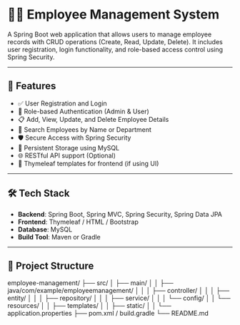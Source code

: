 # 🧑‍💼 Employee Management System

A Spring Boot web application that allows users to manage employee records with CRUD operations (Create, Read, Update, Delete). It includes user registration, login functionality, and role-based access control using Spring Security.

---

## 🚀 Features

- ✅ User Registration and Login
- 🔐 Role-based Authentication (Admin & User)
- 📋 Add, View, Update, and Delete Employee Details
- 🔎 Search Employees by Name or Department
- 🛡️ Secure Access with Spring Security
- 💾 Persistent Storage using MySQL
- 🌐 RESTful API support (Optional)
- 📄 Thymeleaf templates for frontend (if using UI)

---

## 🛠️ Tech Stack

- **Backend**: Spring Boot, Spring MVC, Spring Security, Spring Data JPA
- **Frontend**: Thymeleaf / HTML / Bootstrap
- **Database**: MySQL
- **Build Tool**: Maven or Gradle

---

## 📂 Project Structure
employee-management/ ├── src/ │ ├── main/ │ │ ├── java/com/example/employeemanagement/ │ │ │ ├── controller/ │ │ │ ├── entity/ │ │ │ ├── repository/ │ │ │ ├── service/ │ │ │ └── config/ │ │ └── resources/ │ │ ├── templates/ │ │ ├── static/ │ │ └── application.properties ├── pom.xml / build.gradle └── README.md

